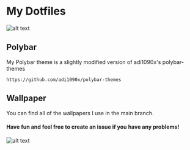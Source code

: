 # My Dotfiles

![alt text](https://media.discordapp.net/attachments/793874770122113085/816266469662261258/image7.png?width=811&height=456)

## Polybar
My Polybar theme is a slightly modified version of adi1090x's polybar-themes
```
https://github.com/adi1090x/polybar-themes
```

## Wallpaper

You can find all of the wallpapers I use in the main branch.

#### Have fun and feel free to create an issue if you have any problems!

![alt text](https://media.discordapp.net/attachments/609017398242312195/815252043367317584/cutepfpidkanymore.png)

